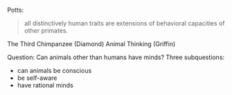 Potts:
> all distinctively human traits are extensions of behavioral capacities of other primates.

The Third Chimpanzee (Diamond)
Animal Thinking (Griffin)

Question:
Can animals other than humans have minds?
Three subquestions:
- can animals be conscious
- be self-aware
- have rational minds
